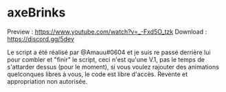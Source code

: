 # axeBrinks
 
 
Preview : https://www.youtube.com/watch?v=_-Fxd5O_tzk
Download : https://discord.gg/5dev

Le script a été réalisé par @Amauu#0604 et je suis re passé derrière lui pour combler et "finir" le script, ceci n'est qu'une V.1, pas le temps de s'attarder dessus (pour le moment), si vous voulez rajouter des animations quelconques libres à vous, le code est libre d'accès. Revente et appropriation non autorisée.
